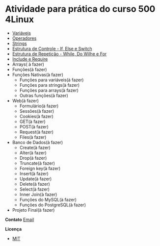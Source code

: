 # Atividade para prática do curso 500 4Linux

- [Variáveis](https://github.com/lucasmarques4linux/ex-500/blob/master/variaveis/README.md)
- [Operadores](https://github.com/lucasmarques4linux/ex-500/blob/master/operadores/README.md)
- [Strings](https://github.com/lucasmarques4linux/ex-500/blob/master/strings/README.md)
- [Estrutura de Controle - If, Else e Switch](https://github.com/lucasmarques4linux/ex-500/blob/master/controle/README.md)
- [Estrutura de Repetição - While, Do Wilhe e For](https://github.com/lucasmarques4linux/ex-500/blob/master/repeticao/README.md)
- [Include e Require](https://github.com/lucasmarques4linux/ex-500/blob/master/include/README.md)
- Arrays( à fazer)
- Funções(à fazer)
- Funções Nativas(à fazer)
    - Funções para variáveis(à fazer)
    - Funções para strings(à fazer)
    - Funções para arrays(à fazer)
    - Outras funções(à fazer)
- Web(à fazer)
    - Formulário(à fazer)
    - Sessões(à fazer)
    - Cookies(à fazer)
    - GET(à fazer)
    - POST(à fazer)
    - Request(à fazer)
    - Files(à fazer)
- Banco de Dados(à fazer)
    - Create(à fazer)
    - Alter(à fazer)
    - Drop(à fazer)
    - Truncate(à fazer)
    - Foreign key(à fazer)
    - Insert(à fazer)
    - Update(à fazer)
    - Delete(à fazer)
    - Select(à fazer)
    - Inner Join(à fazer)
    - Funções do MySQL(à fazer)
    - Funções do PostgreSQL(à fazer)
- Projeto Final(à fazer)

__Contato__
[Email](mailto:lucasmarques73@hotmail.com)

__Licença__
- [MIT](https://github.com/lucasmarques4linux/ex-500/blob/master/LICENSE)